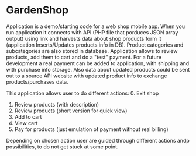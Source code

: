 # GardenShop
Application is a demo/starting code for a web shop mobile app. 
When you run application it connects with API (PHP file that porduces JSON array output) using link and harvests data about shop products form it (application Inserts/Updates products info in DB). Product categories and subcategories are also stored in database. Application allows to review products, add them to cart and do a "test" payment. 
For a future development a real payment can be added to application, with shipping and with purchase info storage. Also data about updated products could be sent out to a source API website with updated product info to exchange products/purchases data.

This application allows user to do different actions:
0. Exit shop
1. Review products (with description)
2. Review products (short version for quick view)
3. Add to cart
4. View cart
5. Pay for products (just emulation of payment without real billing)

Depending on chosen action user are guided through different actions andp possibilities, to do not get stuck at some point.
